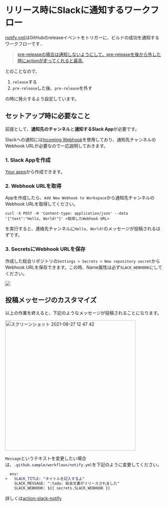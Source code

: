# リリース時にSlackに通知するワークフロー

[notify.yml](../.github.sample/workflows/notify.yml)はGitHubのreleaseイベントをトリガーに、ビルドの成功を通知するワークフローです．

> [pre-releaseの場合は通知しないようにして、pre-releaseを後から外した時にactionが走ってくれると最高.](https://github.com/ritscc/soukai-template/issues/203)

とのことなので、

1. `release`する
2. `pre-release`した後、`pre-release`を外す

の時に発火するよう設定しています。

## セットアップ時に必要なこと

前提として、**通知先のチャンネル**と**通知するSlack App**が必要です。

Slackへの通知には[Incoming Webhook](https://slack.com/intl/ja-jp/help/articles/115005265063-Slack-%E3%81%A7%E3%81%AE-Incoming-Webhook-%E3%81%AE%E5%88%A9%E7%94%A8)を使用しており、通知先チャンネルのWebhook URLが必要なので一応説明しておきます。

### 1. Slack Appを作成

[Your apps](https://api.slack.com/apps)から作成できます。

### 2. Webhook URLを取得

Appを作成したら、`Add New Webhook to Workspace`から通知先チャンネルのWebhook URLを取得してください。

```
curl -X POST -H 'Content-type: application/json' --data '{"text":"Hello, World!"}' <取得したWebhook URL>
```

を実行すると、連絡先チャンネルに`Hello, World!`のメッセージが投稿されるはずです。

### 3. SecretsにWebhook URLを保存

作成した総会リポジトリの`Settings > Secrets > New repository secret`からWebhook URLを保存できます。この時、Name属性は必ず`SLACK_WEBHOOK`にしてください。

![](https://user-images.githubusercontent.com/50389029/131068750-7e315077-a5e3-478e-8f44-ac0a3fc64e57.png)

## 投稿メッセージのカスタマイズ

以上の作業を終えると、下記のようなメッセージが投稿されることになります。

<img width="418" alt="スクリーンショット 2021-08-27 12 47 42" src="https://user-images.githubusercontent.com/50389029/131068908-1569e6a9-a0a0-4257-8617-fee94e7b6d92.png">

`Message`というテキストを変更したい場合は、`.github.sample/workflows/notify.yml`を下記のように変更してください。

```diff
  env:
+   SLACK_TITLE: "タイトルを記入するよ"
    SLACK_MESSAGE: ":tada: 総会文書がリリースされました"
    SLACK_WEBHOOK: ${{ secrets.SLACK_WEBHOOK }}
```

詳しくは[action-slack-notify](https://github.com/rtCamp/action-slack-notify)